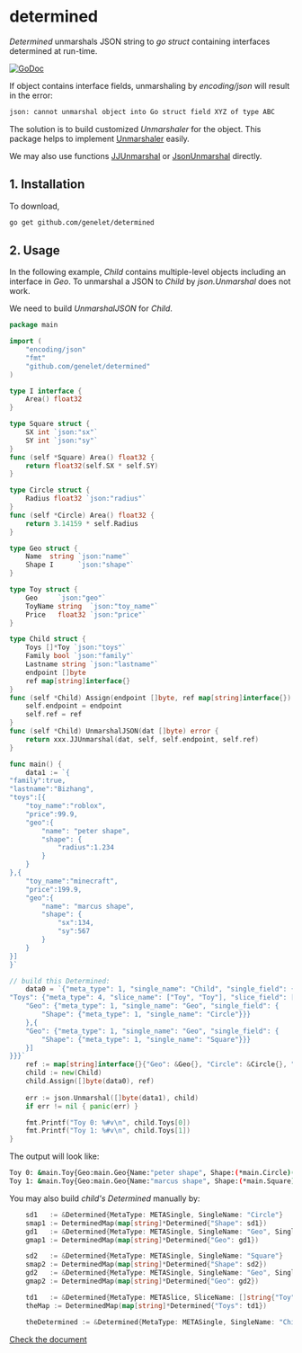 # determined

_Determined_ unmarshals JSON string to _go struct_ containing interfaces determined at run-time.

[![GoDoc](https://godoc.org/github.com/genelet/determined?status.svg)](https://godoc.org/github.com/genelet/determined)

If object contains interface fields, unmarshaling by _encoding/json_ will result in the error:

```bash
json: cannot unmarshal object into Go struct field XYZ of type ABC
```

The solution is to build customized _Unmarshaler_ for the object. This package helps to implement [Unmarshaler](https://pkg.go.dev/encoding/json@go1.18.1#Unmarshaler) easily.

We may also use functions [JJUnmarshal](https://pkg.go.dev/github.com/genelet/determined#JJUnmarshal) or [JsonUnmarshal](https://pkg.go.dev/github.com/genelet/determined#JsonUnmarshal) directly.

## 1. Installation

To download, 

```bash
go get github.com/genelet/determined
```

## 2. Usage

In the following example, _Child_ contains multiple-level objects including an interface in _Geo_. To unmarshal a JSON to _Child_ by _json.Unmarshal_ does not work.

We need to build _UnmarshalJSON_ for _Child_.

```go
package main

import (
	"encoding/json"
	"fmt"
	"github.com/genelet/determined"
)

type I interface {
    Area() float32
}

type Square struct {
    SX int `json:"sx"`
    SY int `json:"sy"`
}
func (self *Square) Area() float32 {
    return float32(self.SX * self.SY)
}

type Circle struct {
    Radius float32 `json:"radius"`
}
func (self *Circle) Area() float32 {
    return 3.14159 * self.Radius
}

type Geo struct {
    Name  string `json:"name"`
    Shape I      `json:"shape"`
}

type Toy struct {
    Geo     `json:"geo"`
    ToyName string  `json:"toy_name"`
    Price   float32 `json:"price"`
}

type Child struct {
    Toys []*Toy `json:"toys"`
    Family bool `json:"family"`
    Lastname string `json:"lastname"`
    endpoint []byte
    ref map[string]interface{}
}
func (self *Child) Assign(endpoint []byte, ref map[string]interface{}) {
    self.endpoint = endpoint
    self.ref = ref
}
func (self *Child) UnmarshalJSON(dat []byte) error {
    return xxx.JJUnmarshal(dat, self, self.endpoint, self.ref)
}

func main() {
    data1 := `{
"family":true,
"lastname":"Bizhang",
"toys":[{
    "toy_name":"roblox",
    "price":99.9,
    "geo":{
        "name": "peter shape",
        "shape": {
            "radius":1.234
        }
    }
},{
    "toy_name":"minecraft",
    "price":199.9,
    "geo":{
        "name": "marcus shape",
        "shape": {
            "sx":134,
            "sy":567
        }
    }
}]
}`

// build this Determined:
    data0 = `{"meta_type": 1, "single_name": "Child", "single_field": {
"Toys": {"meta_type": 4, "slice_name": ["Toy", "Toy"], "slice_field": [{
    "Geo": {"meta_type": 1, "single_name": "Geo", "single_field": {
        "Shape": {"meta_type": 1, "single_name": "Circle"}}}
    },{
    "Geo": {"meta_type": 1, "single_name": "Geo", "single_field": {
        "Shape": {"meta_type": 1, "single_name": "Square"}}}
    }]
}}}`
    ref := map[string]interface{}{"Geo": &Geo{}, "Circle": &Circle{}, "Square": &Square{}, "Toy": &Toy{}}
    child := new(Child)
    child.Assign([]byte(data0), ref)
    
    err := json.Unmarshal([]byte(data1), child)
    if err != nil { panic(err) }

    fmt.Printf("Toy 0: %#v\n", child.Toys[0])
    fmt.Printf("Toy 1: %#v\n", child.Toys[1])
}
```

The output will look like:
```bash
Toy 0: &main.Toy{Geo:main.Geo{Name:"peter shape", Shape:(*main.Circle)(0xc0000169f0)}, ToyName:"roblox", Price:99.9}
Toy 1: &main.Toy{Geo:main.Geo{Name:"marcus shape", Shape:(*main.Square)(0xc000016b20)}, ToyName:"minecraft", Price:199.9}
```

You may also build _child's Determined_ manually by:

```go
    sd1   := &Determined{MetaType: METASingle, SingleName: "Circle"}
    smap1 := DeterminedMap(map[string]*Determined{"Shape": sd1})
    gd1   := &Determined{MetaType: METASingle, SingleName: "Geo", SingleField: smap1}
    gmap1 := DeterminedMap(map[string]*Determined{"Geo": gd1})

    sd2   := &Determined{MetaType: METASingle, SingleName: "Square"}
    smap2 := DeterminedMap(map[string]*Determined{"Shape": sd2})
    gd2   := &Determined{MetaType: METASingle, SingleName: "Geo", SingleField: smap2}
    gmap2 := DeterminedMap(map[string]*Determined{"Geo": gd2})

    td1   := &Determined{MetaType: METASlice, SliceName: []string{"Toy", "Toy"}, SliceField: []DeterminedMap{gmap1, gmap2}}
    theMap := DeterminedMap(map[string]*Determined{"Toys": td1})

    theDetermined := &Determined{MetaType: METASingle, SingleName: "Child", SingleField: theMap}
```
	
[Check the document](https://godoc.org/github.com/genelet/determined)
